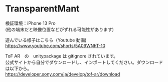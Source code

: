 # TransparentMant

検証環境：iPhone 13 Pro<br>
(他の端末だと映像位置などがずれる可能性があります)

遊んでいる様子はこちら（Youtube 動画)<br>
https://www.youtube.com/shorts/5A09WNhT-10

ToF AR　の　unitypackage は gitignore されています。<br>
公式サイトから自分でダウンロードし、インポートしてください。ダウンロードは以下から。<br>
https://developer.sony.com/ja/develop/tof-ar/download
